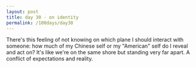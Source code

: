```yaml
---
layout: post
title: day 30 - on identity
permalink: /100days/day30
---
```


There's this feeling of not knowing on which plane I should interact with someone: how much of my Chinese self or my "American" self do I reveal and act on? It's like we're on the same shore but standing very far apart. A conflict of expectations and reality. 
